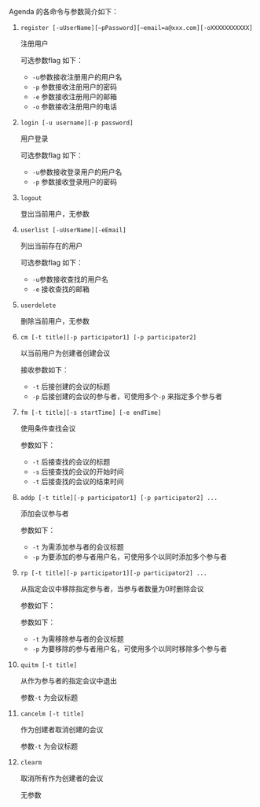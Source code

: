 Agenda 的各命令与参数简介如下：

1. `register [-uUserName][–pPassword][–email=a@xxx.com][-oXXXXXXXXXXX]`

   注册用户

   可选参数flag 如下：

   - `-u`参数接收注册用户的用户名
   - `-p` 参数接收注册用户的密码
   - `-e` 参数接收注册用户的邮箱
   - `-o` 参数接收注册用户的电话

2. `login [-u username][-p password]`

   用户登录

   可选参数flag 如下：

   - `-u`参数接收登录用户的用户名
   - `-p` 参数接收登录用户的密码

3. `logout`

   登出当前用户，无参数

4. `userlist [-uUserName][-eEmail]`

   列出当前存在的用户

   可选参数flag 如下：

   - `-u`参数接收查找的用户名
   - `-e` 接收查找的邮箱

5. `userdelete`

   删除当前用户，无参数

6. `cm [-t title][-p participator1] [-p participator2]` 

   以当前用户为创建者创建会议

   接收参数如下：

   - `-t` 后接创建的会议的标题
   - `-p` 后接创建的会议的参与者，可使用多个`-p` 来指定多个参与者

7. `fm [-t title][-s startTime] [-e endTime]` 

   使用条件查找会议

   参数如下：

   - `-t` 后接查找的会议的标题
   - `-s` 后接查找的会议的开始时间
   - `-t` 后接查找的会议的结束时间

8. `addp [-t title][-p participator1] [-p participator2] ...` 

   添加会议参与者

   参数如下：

   - `-t` 为需添加参与者的会议标题
   - `-p` 为要添加的参与者用户名，可使用多个以同时添加多个参与者

9. `rp [-t title][-p participator1][-p participator2] ...`

   从指定会议中移除指定参与者，当参与者数量为0时删除会议

   参数如下：

   参数如下：

   - `-t` 为需移除参与者的会议标题
   - `-p` 为要移除的参与者用户名，可使用多个以同时移除多个参与者

10. `quitm [-t title]`

    从作为参与者的指定会议中退出

    参数`-t` 为会议标题

11. `cancelm [-t title]`

    作为创建者取消创建的会议

    参数`-t` 为会议标题

12. `clearm` 

    取消所有作为创建者的会议

    无参数











